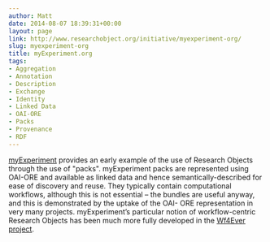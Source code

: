 ```yaml
---
author: Matt
date: 2014-08-07 18:39:31+00:00
layout: page
link: http://www.researchobject.org/initiative/myexperiment-org/
slug: myexperiment-org
title: myExperiment.org
tags:
- Aggregation
- Annotation
- Description
- Exchange
- Identity
- Linked Data
- OAI-ORE
- Packs
- Provenance
- RDF
---
```


[myExperiment](http://www.myexperiment.org) provides an early example of the use of Research Objects through the use of "packs".
myExperiment packs are represented using OAI-ORE and available as linked data and hence semantically-described for ease of discovery and reuse. They typically contain computational workflows, although this is not essential – the bundles are useful anyway, and this is demonstrated by the uptake of the OAI- ORE representation in very many projects. myExperiment’s particular notion of workflow-centric Research Objects has been much more fully developed in the [Wf4Ever project](http://www.wf4ever-project.org/).

